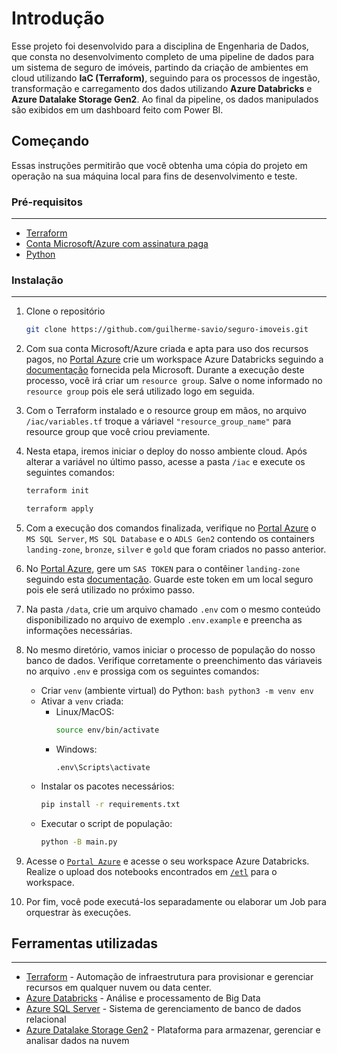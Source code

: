 # Introdução

Esse projeto foi desenvolvido para a disciplina de Engenharia de Dados, que consta no desenvolvimento completo de uma pipeline de dados para um sistema de seguro de imóveis, partindo da criação de ambientes em cloud utilizando **IaC (Terraform)**, seguindo para os processos de ingestão, transformação e carregamento dos dados utilizando **Azure Databricks** e **Azure Datalake Storage Gen2**. Ao final da pipeline, os dados manipulados são exibidos em um dashboard feito com Power BI.  

## Começando
Essas instruções permitirão que você obtenha uma cópia do projeto em operação na sua máquina local para fins de desenvolvimento e teste.

### Pré-requisitos
---
* [Terraform](https://developer.hashicorp.com/terraform/install)
* [Conta Microsoft/Azure com assinatura paga](https://azure.microsoft.com/pt-br/free/databricks)
* [Python](https://www.python.org/downloads/)

### Instalação
---

1. Clone o repositório

    ``` bash
    git clone https://github.com/guilherme-savio/seguro-imoveis.git
    ```

2. Com sua conta Microsoft/Azure criada e apta para uso dos recursos pagos, no [Portal Azure](https://portal.azure.com/) crie um workspace Azure Databricks seguindo a [documentação](https://learn.microsoft.com/en-us/azure/databricks/getting-started/) fornecida pela Microsoft. Durante a execução deste processo, você irá criar um ```resource group```. Salve o nome informado no ```resource group``` pois ele será utilizado logo em seguida.

3. Com o Terraform instalado e o resource group em mãos, no arquivo ```/iac/variables.tf``` troque a váriavel ```"resource_group_name"``` para resource group que você criou previamente.

4. Nesta etapa, iremos iniciar o deploy do nosso ambiente cloud. Após alterar a variável no último passo, acesse a pasta ```/iac``` e execute os seguintes comandos:
    ```bash
    terraform init
    ```
   ```bash
   terraform apply
   ```
5. Com a execução dos comandos finalizada, verifique no [Portal Azure](https://portal.azure.com/) o ```MS SQL Server```, ```MS SQL Database``` e o ```ADLS Gen2``` contendo os containers ```landing-zone```, ```bronze```, ```silver``` e ```gold``` que foram criados no passo anterior. 

6. No [Portal Azure](https://portal.azure.com/), gere um ```SAS TOKEN``` para o contêiner ```landing-zone``` seguindo esta [documentação](https://learn.microsoft.com/en-us/azure/ai-services/translator/document-translation/how-to-guides/create-sas-tokens?tabs=Containers#create-sas-tokens-in-the-azure-portal). Guarde este token em um local seguro pois ele será utilizado no próximo passo. 

7. Na pasta ```/data```, crie um arquivo chamado ```.env``` com o mesmo conteúdo disponibilizado no arquivo de exemplo ```.env.example``` e preencha as informações necessárias.

8. No mesmo diretório, vamos iniciar o processo de população do nosso banco de dados. Verifique corretamente o preenchimento das váriaveis no arquivo ```.env``` e prossiga com os seguintes comandos:
    * Criar ```venv``` (ambiente virtual) do Python:
            ```bash
            python3 -m venv env
            ```
    * Ativar a ```venv``` criada:
        - Linux/MacOS:
            ```bash
            source env/bin/activate
            ```
        - Windows:
            ```pwsh
            .env\Scripts\activate
            ```
    * Instalar os pacotes necessários:
        ```bash
        pip install -r requirements.txt
        ```
    * Executar o script de população:
        ```bash
        python -B main.py
        ``` 
9. Acesse o <a href="https://portal.azure.com/">```Portal Azure```</a> e acesse o seu workspace Azure Databricks. Realize o upload dos notebooks encontrados em <a href="https://github.com/guilherme-savio/seguro-imoveis/tree/main/etl">```/etl```</a> para o workspace.
10. Por fim, você pode executá-los separadamente ou elaborar um Job para orquestrar às execuções.

## Ferramentas utilizadas
---
* [Terraform](https://www.terraform.io/) - Automação de infraestrutura para provisionar e gerenciar recursos em qualquer nuvem ou data center.
* [Azure Databricks](https://azure.microsoft.com/pt-br/products/databricks) - Análise e processamento de Big Data
* [Azure SQL Server](https://azure.microsoft.com/pt-br/products/azure-sql/database) - Sistema de gerenciamento de banco de dados relacional
* [Azure Datalake Storage Gen2](https://learn.microsoft.com/pt-br/azure/storage/blobs/data-lake-storage-introduction) - Plataforma para armazenar, gerenciar e analisar dados na nuvem

